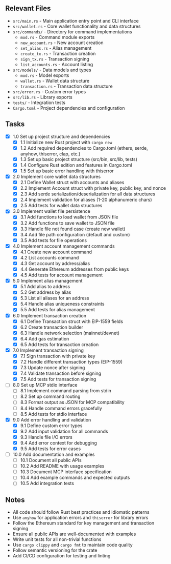 ## Relevant Files

- `src/main.rs` - Main application entry point and CLI interface
- `src/wallet.rs` - Core wallet functionality and data structures
- `src/commands/` - Directory for command implementations
  - `mod.rs` - Command module exports
  - `new_account.rs` - New account creation
  - `set_alias.rs` - Alias management
  - `create_tx.rs` - Transaction creation
  - `sign_tx.rs` - Transaction signing
  - `list_accounts.rs` - Account listing
- `src/models/` - Data models and types
  - `mod.rs` - Model exports
  - `wallet.rs` - Wallet data structure
  - `transaction.rs` - Transaction data structure
- `src/error.rs` - Custom error types
- `src/lib.rs` - Library exports
- `tests/` - Integration tests
- `Cargo.toml` - Project dependencies and configuration

## Tasks

- [x] 1.0 Set up project structure and dependencies
  - [x] 1.1 Initialize new Rust project with `cargo new`
  - [x] 1.2 Add required dependencies to Cargo.toml (ethers, serde, anyhow, thiserror, clap, etc.)
  - [x] 1.3 Set up basic project structure (src/bin, src/lib, tests)
  - [x] 1.4 Configure Rust edition and features in Cargo.toml
  - [x] 1.5 Set up basic error handling with thiserror

- [x] 2.0 Implement core wallet data structures
  - [x] 2.1 Define Wallet struct with accounts and aliases
  - [x] 2.2 Implement Account struct with private key, public key, and nonce
  - [x] 2.3 Add serde serialization/deserialization for all data structures
  - [x] 2.4 Implement validation for aliases (1-20 alphanumeric chars)
  - [x] 2.5 Add tests for wallet data structures

- [x] 3.0 Implement wallet file persistence
  - [x] 3.1 Add functions to load wallet from JSON file
  - [x] 3.2 Add functions to save wallet to JSON file
  - [x] 3.3 Handle file not found case (create new wallet)
  - [x] 3.4 Add file path configuration (default and custom)
  - [x] 3.5 Add tests for file operations

- [x] 4.0 Implement account management commands
  - [x] 4.1 Create new account command
  - [x] 4.2 List accounts command
  - [x] 4.3 Get account by address/alias
  - [x] 4.4 Generate Ethereum addresses from public keys
  - [x] 4.5 Add tests for account management

- [x] 5.0 Implement alias management
  - [x] 5.1 Add alias to address
  - [x] 5.2 Get address by alias
  - [x] 5.3 List all aliases for an address
  - [x] 5.4 Handle alias uniqueness constraints
  - [x] 5.5 Add tests for alias management

- [x] 6.0 Implement transaction creation
  - [x] 6.1 Define Transaction struct with EIP-1559 fields
  - [x] 6.2 Create transaction builder
  - [x] 6.3 Handle network selection (mainnet/devnet)
  - [x] 6.4 Add gas estimation
  - [x] 6.5 Add tests for transaction creation

- [x] 7.0 Implement transaction signing
  - [x] 7.1 Sign transaction with private key
  - [x] 7.2 Handle different transaction types (EIP-1559)
  - [x] 7.3 Update nonce after signing
  - [x] 7.4 Validate transaction before signing
  - [x] 7.5 Add tests for transaction signing

- [ ] 8.0 Set up MCP stdio interface
  - [ ] 8.1 Implement command parsing from stdin
  - [ ] 8.2 Set up command routing
  - [ ] 8.3 Format output as JSON for MCP compatibility
  - [ ] 8.4 Handle command errors gracefully
  - [ ] 8.5 Add tests for stdio interface

- [x] 9.0 Add error handling and validation
  - [x] 9.1 Define custom error types
  - [x] 9.2 Add input validation for all commands
  - [x] 9.3 Handle file I/O errors
  - [x] 9.4 Add error context for debugging
  - [x] 9.5 Add tests for error cases

- [ ] 10.0 Add documentation and examples
  - [ ] 10.1 Document all public APIs
  - [ ] 10.2 Add README with usage examples
  - [ ] 10.3 Document MCP interface specification
  - [ ] 10.4 Add example commands and expected outputs
  - [ ] 10.5 Add integration tests

## Notes

- All code should follow Rust best practices and idiomatic patterns
- Use `anyhow` for application errors and `thiserror` for library errors
- Follow the Ethereum standard for key management and transaction signing
- Ensure all public APIs are well-documented with examples
- Write unit tests for all non-trivial functions
- Use `cargo clippy` and `cargo fmt` to maintain code quality
- Follow semantic versioning for the crate
- Add CI/CD configuration for testing and linting

